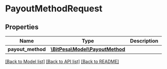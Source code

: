 # PayoutMethodRequest

## Properties
Name | Type | Description | Notes
------------ | ------------- | ------------- | -------------
**payout_method** | [**\BitPesa\Model\PayoutMethod**](PayoutMethod.md) |  | [optional] 

[[Back to Model list]](../README.md#documentation-for-models) [[Back to API list]](../README.md#documentation-for-api-endpoints) [[Back to README]](../README.md)


